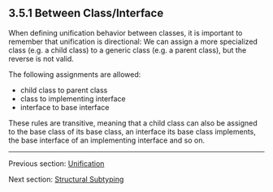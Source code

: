 ## 3.5.1 Between Class/Interface

When defining unification behavior between classes, it is important to remember that unification is directional: We can assign a more specialized class (e.g. a child class) to a generic class (e.g. a parent class), but the reverse is not valid.

The following assignments are allowed:



* child class to parent class
* class to implementing interface
* interface to base interface


These rules are transitive, meaning that a child class can also be assigned to the base class of its base class, an interface its base class implements, the base interface of an implementing interface and so on.

---

Previous section: [Unification](type-system-unification.md)

Next section: [Structural Subtyping](type-system-structural-subtyping.md)